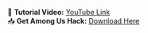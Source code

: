 🎥 **Tutorial Video:** [YouTube Link](https://youtu.be/a2-BscjsQgU)  
📥 **Get Among Us Hack:** [Download Here](https://github.com/g0aty/SickoMenu/releases/download/v4.3.2/Debug.zip)

